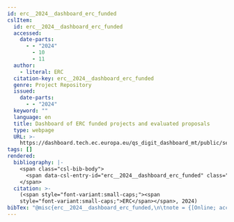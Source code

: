 ```yaml
---
id: erc__2024__dashboard_erc_funded
cslItem:
  id: erc__2024__dashboard_erc_funded
  accessed:
    date-parts:
      - - "2024"
        - 10
        - 11
  author:
    - literal: ERC
  citation-key: erc__2024__dashboard_erc_funded
  genre: Project Repository
  issued:
    date-parts:
      - - "2024"
  keyword: ""
  language: en
  title: Dashboard of ERC funded projects and evaluated proposals
  type: webpage
  URL: >-
    https://dashboard.tech.ec.europa.eu/qs_digit_dashboard_mt/public/sense/app/c140622a-87e0-412e-8b29-9b5ddd857e13/sheet/61a0bd1d-cd6d-4ac8-8b55-80d8661e44c0/state/analysis
tags: []
rendered:
  bibliography: |-
    <span class="csl-bib-body">
      <span data-csl-entry-id="erc__2024__dashboard_erc_funded" class="csl-entry"><span class='author-bib'>ERC</span>. <span class='date-bib'>(2024)</span>. <span class='title'><b><i>Dashboard of ERC funded projects and evaluated proposals</i></b></span> [Project Repository]. <span class='URL'><a href='https://dashboard.tech.ec.europa.eu/qs_digit_dashboard_mt/public/sense/app/c140622a-87e0-412e-8b29-9b5ddd857e13/sheet/61a0bd1d-cd6d-4ac8-8b55-80d8661e44c0/state/analysis'>LINK</a></span></span>
    </span>
  citation: >-
    (<span style="font-variant:small-caps;"><span
    style="font-variant:small-caps;">ERC</span></span>, 2024)
bibTex: "@misc{erc__2024__dashboard_erc_funded,\n\tnote = {[Online; accessed 2024-10-11]},\n\tauthor = {{ERC}},\n\tyear = {2024},\n\ttitle = {Dashboard of {ERC} funded projects and evaluated proposals},\n\ttype = {Project {Repository}},\n\turl = {https://dashboard.tech.ec.europa.eu/qs_digit_dashboard_mt/public/sense/app/c140622a-87e0-412e-8b29-9b5ddd857e13/sheet/61a0bd1d-cd6d-4ac8-8b55-80d8661e44c0/state/analysis},\n\thowpublished = {https://dashboard.tech.ec.europa.eu/qs\\textunderscore{}digit\\textunderscore{}dashboard\\textunderscore{}mt/public/sense/app/c140622a-87e0-412e-8b29-9b5ddd857e13/sheet/61a0bd1d-cd6d-4ac8-8b55-80d8661e44c0/state/analysis},\n}\n\n"
---
```

